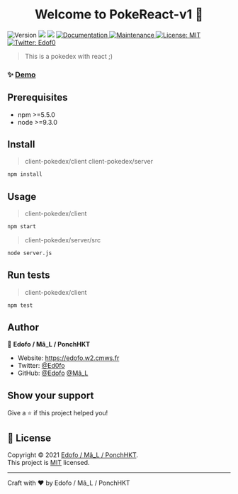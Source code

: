 <h1 align="center">Welcome to PokeReact-v1 👋</h1>
<p>
  <img alt="Version" src="https://img.shields.io/badge/version-1.0.0-blue.svg?cacheSeconds=2592000" />
  <img src="https://img.shields.io/badge/npm-%3E%3D5.5.0-blue.svg" />
  <img src="https://img.shields.io/badge/node-%3E%3D9.3.0-blue.svg" />
  <a href="https://github.com/kefranabg/readme-md-generator#readme" target="_blank">
    <img alt="Documentation" src="https://img.shields.io/badge/documentation-yes-brightgreen.svg" />
  </a>
  <a href="https://github.com/kefranabg/readme-md-generator/graphs/commit-activity" target="_blank">
    <img alt="Maintenance" src="https://img.shields.io/badge/Maintained%3F-yes-green.svg" />
  </a>
  <a href="https://github.com/kefranabg/readme-md-generator/blob/master/LICENSE" target="_blank">
    <img alt="License: MIT" src="https://img.shields.io/github/license/Edofo/PokeReact-v1" />
  </a>
  <a href="https://twitter.com/Edof0" target="_blank">
    <img alt="Twitter: Edof0" src="https://img.shields.io/twitter/follow/Edof0.svg?style=social" />
  </a>
</p>

> This is a pokedex with react ;)

### ✨ [Demo](e)

## Prerequisites

- npm >=5.5.0
- node >=9.3.0

## Install

> client-pokedex/client
> client-pokedex/server
```sh
npm install
```

## Usage

> client-pokedex/client
```sh
npm start
```
> client-pokedex/server/src
```sh
node server.js
```

## Run tests

> client-pokedex/client
```sh
npm test
```

## Author

👤 **Edofo / Mâ_L / PonchHKT**

* Website: https://edofo.w2.cmws.fr
* Twitter: [@Ed0fo](https://twitter.com/Ed0fo)
* GitHub: [@Edofo](https://github.com/Edofo) [@Mâ_L](https://github.com/Mal_BOY)

## Show your support

Give a ⭐️ if this project helped you!

## 📝 License

Copyright © 2021 [Edofo / Mâ_L / PonchHKT](https://github.com/Edofo).<br />
This project is [MIT](https://github.com/kefranabg/readme-md-generator/blob/master/LICENSE) licensed.

*** 
Craft with ❤️ by Edofo / Mâ_L / PonchHKT
